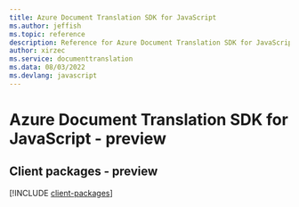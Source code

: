 ```yaml
---
title: Azure Document Translation SDK for JavaScript
ms.author: jeffish
ms.topic: reference
description: Reference for Azure Document Translation SDK for JavaScript
author: xirzec
ms.service: documenttranslation
ms.data: 08/03/2022
ms.devlang: javascript
---
```

# Azure Document Translation SDK for JavaScript - preview

## Client packages - preview
[!INCLUDE [client-packages](document-translation-client-index.md)]